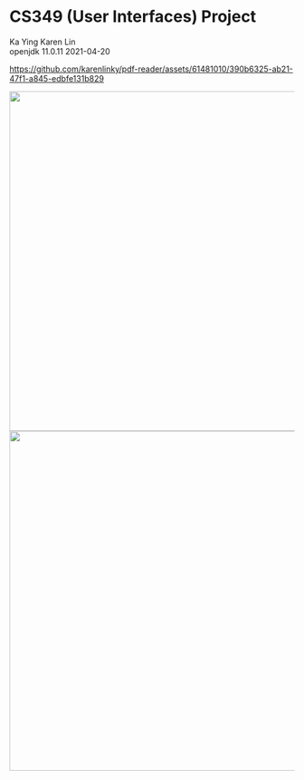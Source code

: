 # CS349 (User Interfaces) Project
Ka Ying Karen Lin<br/>
openjdk 11.0.11 2021-04-20<br/>

https://github.com/karenlinky/pdf-reader/assets/61481010/390b6325-ab21-47f1-a845-edbfe131b829

<img src="https://github.com/karenlinky/pdf-reader/assets/61481010/858bd509-7b94-4954-a91d-cbeec3a6ba30" height="600" />
<img src="https://github.com/karenlinky/pdf-reader/assets/61481010/116824cf-a745-40fe-b081-f750b580961a" height="600" />
<!---
![Screenshot 2023-11-12 153411](https://github.com/karenlinky/pdf-reader/assets/61481010/858bd509-7b94-4954-a91d-cbeec3a6ba30)
#![Screenshot 2023-11-12 160316](https://github.com/karenlinky/pdf-reader/assets/61481010/116824cf-a745-40fe-b081-f750b580961a)
-->
